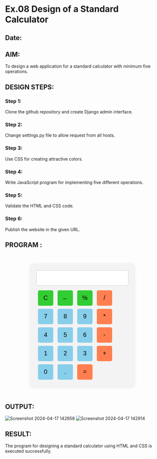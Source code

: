 # Ex.08 Design of a Standard Calculator
## Date:

## AIM:
To design a web application for a standard calculator with minimum five operations.

## DESIGN STEPS:

### Step 1:
Clone the github repository and create Django admin interface.

### Step 2:
Change settings.py file to allow request from all hosts.

### Step 3:
Use CSS for creating attractive colors.

### Step 4:
Write JavaScript program for implementing five different operations.

### Step 5:
Validate the HTML and CSS code.

### Step 6:
Publish the website in the given URL.

## PROGRAM :
<!DOCTYPE html>
<html lang="en">
<head>
    <meta charset="UTF-8">
    <meta name="viewport" content="width=device-width, initial-scale=1.0">
    <title>Calculator</title>
    <style>
        .calculator {
            width: 300px;
            margin: 50px auto;
            background-color: #f3f3f3;
            border-radius: 10px;
            padding: 20px;
            box-shadow: 0 0 10px rgba(0, 0, 0, 0.1);
        }
        .output {
            width: 100%;
            height: 50px;
            border: 1px solid #ccc;
            border-radius: 5px;
            margin-bottom: 10px;
            padding: 5px;
            font-size: 20px;
            text-align: right;
        }
        .button {
            width: 50px;
            height: 50px;
            margin: 5px;
            font-size: 20px;
            border: none;
            border-radius: 5px;
            cursor: pointer;
            outline: none;
        }
        .button.operator {
            background-color: #ff7f50; /* Coral */
        }
        .button.number {
            background-color: #87ceeb; /* SkyBlue */
        }
        .button.special {
            background-color: #32cd32; /* LimeGreen */
        }
    </style>
</head>
<body>
<div class="calculator">
    <input type="text" class="output" id="output" readonly>
    <div>
        <button class="button special" onclick="fn(this)">C</button>
        <button class="button special" onclick="fn(this)" id="back">←</button>
        <button class="button special" onclick="fn(this)">%</button>
        <button class="button operator" onclick="fn(this)">/</button>
    </div>
    <div>
        <button class="button number" onclick="fn(this)">7</button>
        <button class="button number" onclick="fn(this)">8</button>
        <button class="button number" onclick="fn(this)">9</button>
        <button class="button operator" onclick="fn(this)">*</button>
    </div>
    <div>
        <button class="button number" onclick="fn(this)">4</button>
        <button class="button number" onclick="fn(this)">5</button>
        <button class="button number" onclick="fn(this)">6</button>
        <button class="button operator" onclick="fn(this)">-</button>
    </div>
    <div>
        <button class="button number" onclick="fn(this)">1</button>
        <button class="button number" onclick="fn(this)">2</button>
        <button class="button number" onclick="fn(this)">3</button>
        <button class="button operator" onclick="fn(this)">+</button>
    </div>
    <div>
        <button class="button number" onclick="fn(this)">0</button>
        <button class="button number" onclick="fn(this)">.</button>
        <button class="button operator" onclick="fn(this)">=</button>
    </div>
</div>
<script>
    function fn(e) {
        var output = document.getElementById('output');
        if (e.innerHTML == '=') {
            output.value = eval(output.value);
        } else if (e.id == 'back') {
            var v = output.value;
            output.value = v.substring(0, v.length - 1);
        } else if (e.innerHTML == 'C') {
            output.value = '';
        } else {
            output.value += e.innerHTML;
        }
    }
</script>
</body>
</html>

## OUTPUT:
![Screenshot 2024-04-17 142858](https://github.com/AjaysuryaS/Calc/assets/114158396/22158b7c-f4ca-4adc-af5d-bee46f59cd17)
![Screenshot 2024-04-17 142914](https://github.com/AjaysuryaS/Calc/assets/114158396/c8779270-b4de-47f6-b6c4-32e18b263acb)

## RESULT:
The program for designing a standard calculator using HTML and CSS is executed successfully.
